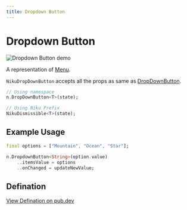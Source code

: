 ```yaml
---
title: Dropdown Button
---
```

# Dropdown Button
![Dropdown Button demo](/widgets/dropdown-button.png)

A representation of [Menu](https://material.io/components/menus).

`NikuDropDownButton` accepts all the props as same as [DropDownButton](https://api.flutter.dev/flutter/material/DropdownButton-class.html).

```dart
// Using namespace
n.DropDownButton<T>(state);

// Using Niku Prefix
NikuDismissible<T>(state);
```

## Example Usage
```dart
final options = ["Mountain", "Ocean", "Star"];

n.DropdownButton<String>(option.value)
    ..itemsValue = options
    ..onChanged = updateNewValue;
```

## Defination
[View Defination on pub.dev](https://pub.dev/documentation/niku/latest/widget_dropdownButton/NikuDropdownButton-class.html)
